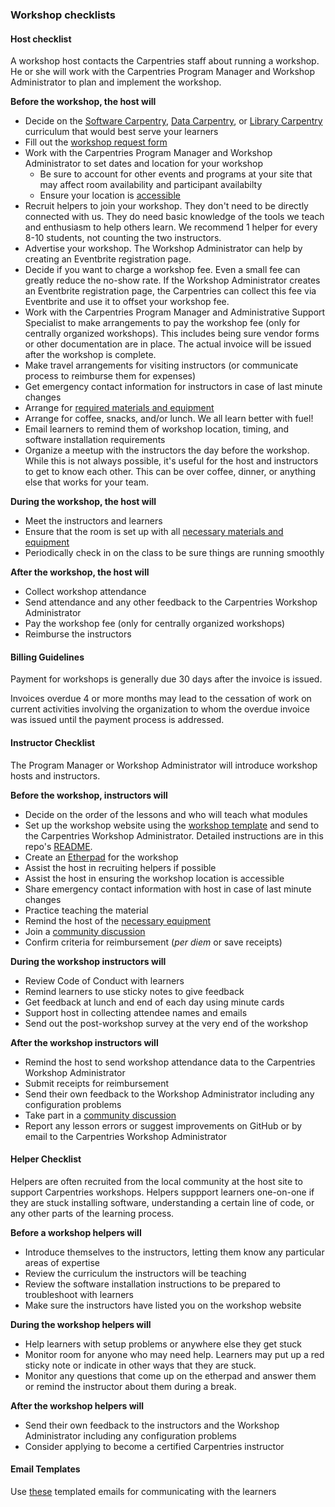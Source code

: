 ### Workshop checklists

#### Host checklist

A workshop host contacts the Carpentries staff about running a workshop.  He or she will work with the Carpentries Program Manager and Workshop Administrator to plan and implement the workshop.

**Before the workshop, the host will**

* Decide on the [Software Carpentry](https://software-carpentry.org/lessons/), [Data Carpentry](http://www.datacarpentry.org/lessons/), or [Library Carpentry](https://librarycarpentry.org/lessons/) curriculum that would best serve your learners
* Fill out the [workshop request form](https://amy.carpentries.org/forms/workshop/)
* Work with the Carpentries Program Manager and Workshop Administrator to set dates and location for your workshop
    * Be sure to account for other events and programs at your site that may affect room availability and participant availabilty
    * Ensure your location is [accessible](workshop_needs.html#accessibility)
* Recruit helpers to join your workshop. They don't need to be directly connected with us. They do need basic knowledge of the tools we teach and enthusiasm to help others learn.  We recommend 1 helper for every 8-10 students, not counting the two instructors.
* Advertise your workshop. The Workshop Administrator can help by creating an Eventbrite registration page.
* Decide if you want to charge a workshop fee. Even a small fee can greatly reduce the no-show rate. If the Workshop Administrator creates an Eventbrite registration page, the Carpentries can collect this fee via Eventbrite and use it to offset your workshop fee.
* Work with the Carpentries Program Manager and Administrative Support Specialist to make arrangements to pay the workshop fee (only for centrally organized workshops). This includes being sure vendor forms or other documentation are in place. The actual invoice will be issued after the workshop is complete.
* Make travel arrangements for visiting instructors (or communicate process to reimburse them for expenses)
* Get emergency contact information for instructors in case of last minute changes
* Arrange for [required materials and equipment](workshop_needs.md)
* Arrange for coffee, snacks, and/or lunch. We all learn better with fuel!
* Email learners to remind them of workshop location, timing, and software installation requirements
* Organize a meetup with the instructors the day before the workshop.  While this is not always possible, it's useful for the host and instructors to get to know each other. This can be over coffee, dinner, or anything else that works for your team.

**During the workshop, the host will**
* Meet the instructors and learners
* Ensure that the room is set up with all [necessary materials and equipment](workshop_needs.md)
* Periodically check in on the class to be sure things are running smoothly

**After the workshop, the host will**
* Collect workshop attendance
* Send attendance and any other feedback to the Carpentries Workshop Administrator
* Pay the workshop fee (only for centrally organized workshops)
* Reimburse the instructors

#### Billing Guidelines
Payment for workshops is generally due 30 days after the invoice is issued.

Invoices overdue 4 or more months may lead to the cessation of work on current activities involving the organization to whom the overdue invoice was issued until the payment process is addressed.


#### Instructor Checklist

The Program Manager or Workshop Administrator will introduce workshop hosts and instructors.

**Before the workshop, instructors will**

* Decide on the order of the lessons and who will teach what modules
* Set up the workshop website using the [workshop template](https://github.com/carpentries/workshop-template) and send to the Carpentries Workshop Administrator.  Detailed instructions are in this repo's [README](https://github.com/carpentries/workshop-template#workshop-template).
* Create an [Etherpad](https://pad.carpentries.org/) for the workshop
* Assist the host in recruiting helpers if possible
* Assist the host in ensuring the workshop location is accessible
* Share emergency contact information with host in case of last minute changes
* Practice teaching the material
* Remind the host of the [necessary equipment](workshop_needs.md)
* Join a [community discussion](https://pad.carpentries.org/community-discussions)
* Confirm criteria for reimbursement (*per diem* or save receipts)

**During the workshop instructors will**

* Review Code of Conduct with learners
* Remind learners to use sticky notes to give feedback
* Get feedback at lunch and end of each day using minute cards
* Support host in collecting attendee names and emails
* Send out the post-workshop survey at the very end of the workshop

**After the workshop instructors will**

* Remind the host to send workshop attendance data to the Carpentries Workshop Administrator
* Submit receipts for reimbursement
* Send their own feedback to the Workshop Administrator including any configuration problems
* Take part in a [community discussion](https://pad.carpentries.org/community-discussions)
* Report any lesson errors or suggest improvements on GitHub or by email to the Carpentries Workshop Administrator

#### Helper Checklist

Helpers are often recruited from the local community at the host site to support Carpentries workshops.  Helpers suppport learners one-on-one if they are stuck installing software, understanding a certain line of code, or any other parts of the learning process.

**Before a workshop helpers will**

* Introduce themselves to the instructors, letting them know any particular areas of expertise
* Review the curriculum the instructors will be teaching
* Review the software installation instructions to be prepared to troubleshoot with learners
* Make sure the instructors have listed you on the workshop website


**During the workshop helpers will**

* Help learners with setup problems or anywhere else they get stuck
* Monitor room for anyone who may need help.  Learners may put up a red sticky note or indicate in other ways that they are stuck.
* Monitor any questions that come up on the etherpad and answer them or remind the instructor about them during a break.

**After the workshop helpers will**

* Send their own feedback to the instructors and the Workshop Administrator including any configuration problems
* Consider applying to become a certified Carpentries instructor

#### Email Templates

Use [these](https://docs.carpentries.org/topic_folders/workshop_administration/email_templates.html#from-instructors-and-hosts) templated emails for communicating with the learners
